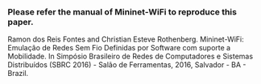 ### Please refer the manual of Mininet-WiFi to reproduce this paper.

Ramon dos Reis Fontes and Christian Esteve Rothenberg. Mininet-WiFi: Emulação de Redes Sem Fio Definidas por Software com suporte a Mobilidade. In Simpósio Brasileiro de Redes de
Computadores e Sistemas Distribuídos (SBRC 2016) - Salão de Ferramentas, 2016, Salvador - BA - Brazil.
